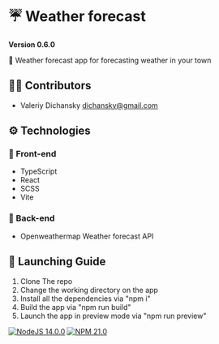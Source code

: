 # ☔ Weather forecast

**Version 0.6.0**

📃 Weather forecast app for forecasting weather in your town

## 👨‍💻 Contributors

- Valeriy Dichansky <dichansky@gmail.com>

## ⚙ Technologies

### 💅 Front-end

- TypeScript
- React
- SCSS
- Vite

### 🧠 Back-end

- Openweathermap Weather forecast API

## 🚀 Launching Guide

1.  Clone The repo
2.  Change the working directory on the app
3.  Install all the dependencies via "npm i"
4.  Build the app via "npm run build"
5.  Launch the app in preview mode via "npm run preview"

[![NodeJS 14.0.0](https://img.shields.io/badge/node-14.0.0-darkgreen.svg)](https://www.python.org/downloads/release/python-360/) [![NPM 21.0](https://img.shields.io/badge/npm-6.14.0-darkred.svg)](https://www.pip.org/downloads/release/python-360/)
